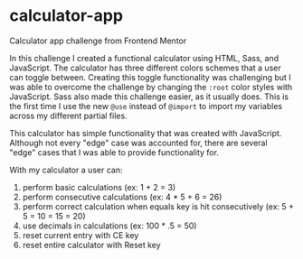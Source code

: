 # calculator-app
 Calculator app challenge from Frontend Mentor

In this challenge I created a functional calculator using HTML, Sass, and JavaScript. The calculator has three different colors schemes that a user can toggle between. Creating this toggle functionality was challenging but I was able to overcome the challenge by changing the `:root` color styles with JavaScript. Sass also made this challenge easier, as it usually does. This is the first time I use the new `@use` instead of `@import` to import my variables across my different partial files.

This calculator has simple functionality that was created with JavaScript. Although not every "edge" case was accounted for, there are several "edge" cases that I was able to provide functionality for. 

With my calculator a user can:
 1. perform basic calculations (ex: 1 + 2 = 3)
 2. perform consecutive calculations (ex: 4 * 5 + 6 = 26) 
 3. perform correct calculation when equals key is hit consecutively (ex: 5 + 5 = 10 = 15 = 20)
 4. use decimals in calculations (ex: 100 * .5 = 50)
 5. reset current entry with CE key 
 6. reset entire calculator with Reset key
